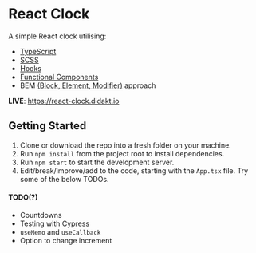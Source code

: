# React Clock

A simple React clock utilising:
* [TypeScript](https://create-react-app.dev/docs/adding-typescript/)
* [SCSS](https://sass-lang.com/)
* [Hooks](https://reactjs.org/docs/hooks-intro.html)
* [Functional Components](https://reactjs.org/docs/components-and-props.html)
* BEM [(Block, Element, Modifier)](https://en.bem.info/methodology/quick-start/) approach

**LIVE**: https://react-clock.didakt.io

## Getting Started
1) Clone or download the repo into a fresh folder on your machine.
2) Run `npm install` from the project root to install dependencies.
3) Run `npm start` to start the development server.
4) Edit/break/improve/add to the code, starting with the `App.tsx` file. Try some of the below TODOs.

#### TODO(?)
* Countdowns
* Testing with [Cypress](https://www.cypress.io/)
* `useMemo` and `useCallback`
* Option to change increment
